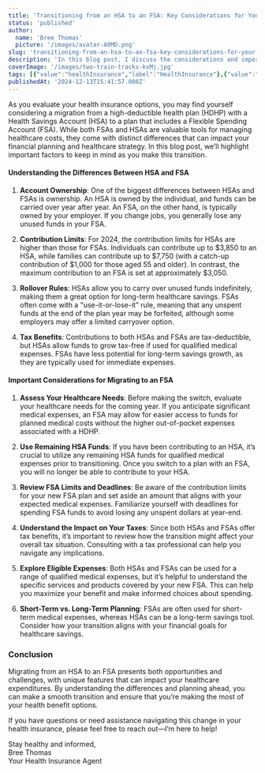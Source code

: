 ```yaml
---
title: 'Transitioning from an HSA to an FSA: Key Considerations for Your Health Insurance Plan'
status: 'published'
author:
  name: 'Bree Thomas'
  picture: '/images/avatar-A0MD.png'
slug: 'transitioning-from-an-hsa-to-an-fsa-key-considerations-for-your-health-insurance-plan'
description: 'In this blog post, I discuss the considerations and important factors to keep in mind when transitioning from a high-deductible health plan with a Health Savings Account (HSA) to a plan that includes a Flexible Spending Account (FSA), emphasizing the differences and strategies for effective migration.'
coverImage: '/images/two-train-tracks-kxMj.jpg'
tags: [{"value":"healthInsurance","label":"HealthInsurance"},{"value":"fsa","label":"FSA"},{"value":"hsa","label":"HSA"},{"value":"highDeductiblePlans","label":"HighDeductiblePlans"},{"value":"insurance","label":"Insurance"},{"value":"insuranceTransition","label":"InsuranceTransition"},{"value":"healthcareCosts","label":"HealthcareCosts"},{"label":"HealthSavings","value":"healthSavings"}]
publishedAt: '2024-12-13T15:41:57.000Z'
---
```


As you evaluate your health insurance options, you may find yourself considering a migration from a high-deductible health plan (HDHP) with a Health Savings Account (HSA) to a plan that includes a Flexible Spending Account (FSA). While both FSAs and HSAs are valuable tools for managing healthcare costs, they come with distinct differences that can impact your financial planning and healthcare strategy. In this blog post, we’ll highlight important factors to keep in mind as you make this transition.

#### Understanding the Differences Between HSA and FSA

1. **Account Ownership**: One of the biggest differences between HSAs and FSAs is ownership. An HSA is owned by the individual, and funds can be carried over year after year. An FSA, on the other hand, is typically owned by your employer. If you change jobs, you generally lose any unused funds in your FSA.

2. **Contribution Limits**: For 2024, the contribution limits for HSAs are higher than those for FSAs. Individuals can contribute up to $3,850 to an HSA, while families can contribute up to $7,750 (with a catch-up contribution of $1,000 for those aged 55 and older). In contrast, the maximum contribution to an FSA is set at approximately $3,050.

3. **Rollover Rules**: HSAs allow you to carry over unused funds indefinitely, making them a great option for long-term healthcare savings. FSAs often come with a "use-it-or-lose-it" rule, meaning that any unspent funds at the end of the plan year may be forfeited, although some employers may offer a limited carryover option.

4. **Tax Benefits**: Contributions to both HSAs and FSAs are tax-deductible, but HSAs allow funds to grow tax-free if used for qualified medical expenses. FSAs have less potential for long-term savings growth, as they are typically used for immediate expenses.

#### Important Considerations for Migrating to an FSA

1. **Assess Your Healthcare Needs**: Before making the switch, evaluate your healthcare needs for the coming year. If you anticipate significant medical expenses, an FSA may allow for easier access to funds for planned medical costs without the higher out-of-pocket expenses associated with a HDHP.

2. **Use Remaining HSA Funds**: If you have been contributing to an HSA, it’s crucial to utilize any remaining HSA funds for qualified medical expenses prior to transitioning. Once you switch to a plan with an FSA, you will no longer be able to contribute to your HSA.

3. **Review FSA Limits and Deadlines**: Be aware of the contribution limits for your new FSA plan and set aside an amount that aligns with your expected medical expenses. Familiarize yourself with deadlines for spending FSA funds to avoid losing any unspent dollars at year-end.

4. **Understand the Impact on Your Taxes**: Since both HSAs and FSAs offer tax benefits, it’s important to review how the transition might affect your overall tax situation. Consulting with a tax professional can help you navigate any implications.

5. **Explore Eligible Expenses**: Both HSAs and FSAs can be used for a range of qualified medical expenses, but it’s helpful to understand the specific services and products covered by your new FSA. This can help you maximize your benefit and make informed choices about spending.

6. **Short-Term vs. Long-Term Planning**: FSAs are often used for short-term medical expenses, whereas HSAs can be a long-term savings tool. Consider how your transition aligns with your financial goals for healthcare savings.

### Conclusion

Migrating from an HSA to an FSA presents both opportunities and challenges, with unique features that can impact your healthcare expenditures. By understanding the differences and planning ahead, you can make a smooth transition and ensure that you’re making the most of your health benefit options.

If you have questions or need assistance navigating this change in your health insurance, please feel free to reach out—I’m here to help!

Stay healthy and informed,\
Bree Thomas\
Your Health Insurance Agent